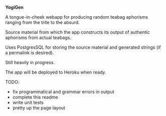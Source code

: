 **YogiGen**

A tongue-in-cheek webapp for producing random teabag aphorisms ranging from the trite to the absurd.

Source material from which the app constructs its output of authentic aphorisms from actual teabags.

Uses PostgresSQL for storing the source material and generated strings (if a permalink is desired).

Still heavily in progress.

The app will be deployed to Heroku when ready.

TODO:
- fix programmatical and grammar errors in output
- complete this readme
- write unit tests
- pretty up the page layout
